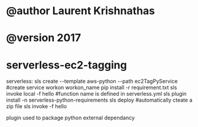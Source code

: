 # @author Laurent Krishnathas
# @version 2017


# serverless-ec2-tagging

serverless:
    sls create --template aws-python --path ec2TagPyService     #create service
    workon workon_name
    pip install -r requirement.txt
    sls invoke local -f hello                                   #function name is defined in serverless.yml
    sls plugin install -n serverless-python-requirements
    sls deploy                                                  #automatically cteate a zip file
    sls invoke -f hello


plugin used to package python external dependancy